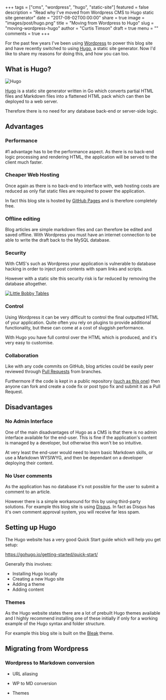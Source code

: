 +++
tags = ["cms", "wordpress", "hugo", "static-site"]
featured = false
description = "Read why I've moved from Wordpress CMS to Hugo static site generator"
date = "2017-08-02T00:00:00"
share = true
image = "images/post/hugo.png"
title = "Moving from Wordpress to Hugo"
slug = "moving-wordpress-hugo"
author = "Curtis Timson"
draft = true
menu = ""
comments = true
+++

For the past few years I've been using [Wordpress](http://www.wordpress.com) to power this blog site and have recently switched to using [Hugo](https://gohugo.io/), a static site generator. Now I'd like to share my reasons for doing this, and how you can too.

## What is Hugo?

![Hugo](/images/post/hugo.png)

[Hugo](https://gohugo.io/) is a static site generator written in Go which converts partial HTML files and Markdown files into a flattened HTML pack which can then be deployed to a web server.

Therefore there is no need for any database back-end or server-side logic.

## Advantages

### Performance

#1 advantage has to be the performance aspect. As there is no back-end logic processing and rendering HTML, the application will be served to the client much faster.

### Cheaper Web Hosting

Once again as there is no back-end to interface with, web hosting costs are reduced as only flat static files are required to power the application.

In fact this blog site is hosted by [GitHub Pages](https://pages.github.com/) and is therefore completely free.

### Offline editing

Blog articles are simple markdown files and can therefore be edited and saved offline. With Wordpress you must have an internet connection to be able to write the draft back to the MySQL database.

### Security

With CMS's such as Wordpress your application is vulnerable to database hacking in order to inject post contents with spam links and scripts.

However with a static site this security risk is far reduced by removing the database altogether.

[![Little Bobby Tables](/images/post/little-bobby-tables.png)](https://xkcd.com/327/)

### Control

Using Wordpress it can be very difficult to control the final outputted HTML of your application. Quite often you rely on plugins to provide additional functionality, but these can come at a cost of sluggish performance.

With Hugo you have full control over the HTML which is produced, and it's very easy to customise.

### Collaboration

Like with any code commits on GitHub, blog articles could be easily peer reviewed through [Pull Requests](https://help.github.com/articles/about-pull-requests/) from branches.

Furthermore if the code is kept in a public repository ([such as this one](https://github.com/curttimson/curtis-timson)) then anyone can fork and create a code fix or post typo fix and submit it as a Pull Request.

## Disadvantages

### No Admin Interface

One of the main disadvantages of Hugo as a CMS is that there is no admin interface available for the end-user. This is fine if the application's content is managed by a developer, but otherwise this won't be so intuitive.

At very least the end-user would need to learn basic Markdown skills, or use a Markdown WYSIWYG, and then be dependant on a developer deploying their content.

### No User comments

As the application has no database it's not possible for the user to submit a comment to an article.

However there is a simple workaround for this by using third-party solutions. For example this blog site is using [Disqus](https://disqus.com/). In fact as Disqus has it's own comment approval system, you will receive far less spam.


## Setting up Hugo

The Hugo website has a very good Quick Start guide which will help you get setup:

https://gohugo.io/getting-started/quick-start/

Generally this involves:

 - Installing Hugo locally
 - Creating a new Hugo site
 - Adding a theme
 - Adding content

### Themes

As the Hugo website states there are a lot of prebuilt Hugo themes available and I highly recommend installing one of these initially if only for a working example of the Hugo syntax and folder structure.

For example this blog site is built on the [Bleak](https://themes.gohugo.io/bleak/) theme.


## Migrating from Wordpress

### Wordpress to Markdown conversion




 - URL aliasing
 - WP to MD conversion

- Themes

